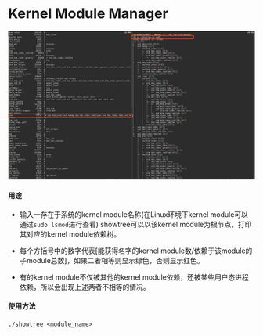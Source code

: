 # Kernel Module Manager

![](../image/showtree.png)

#### 用途

* 输入一存在于系统的kernel module名称(在Linux环境下kernel module可以通过```sudo lsmod```进行查看)
showtree可以以该kernel module为根节点，打印其对应的kernel module依赖树。

* 每个方括号中的数字代表[能获得名字的kernel module数/依赖于该module的子module总数]，如果二者相等则显示绿色，否则显示红色。

* 有的kernel module不仅被其他的kernel module依赖，还被某些用户态进程依赖，所以会出现上述两者不相等的情况。

#### 使用方法

```
./showtree <module_name>
```
